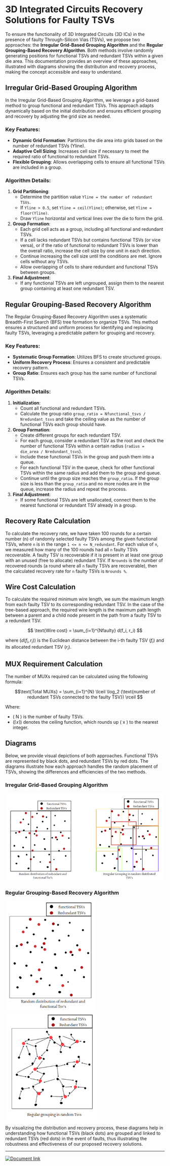# 3D Integrated Circuits Recovery Solutions for Faulty TSVs

To ensure the functionality of 3D Integrated Circuits (3D ICs) in the presence of faulty Through-Silicon Vias (TSVs), we propose two approaches: the **Irregular Grid-Based Grouping Algorithm** and the **Regular Grouping-Based Recovery Algorithm**. Both methods involve randomly generating positions for functional TSVs and redundant TSVs within a given die area. This documentation provides an overview of these approaches, illustrated with diagrams showing the distribution and recovery process, making the concept accessible and easy to understand.

## Irregular Grid-Based Grouping Algorithm

In the Irregular Grid-Based Grouping Algorithm, we leverage a grid-based method to group functional and redundant TSVs. This approach adapts dynamically based on the initial distribution and ensures efficient grouping and recovery by adjusting the grid size as needed.

### Key Features:
- **Dynamic Grid Formation**: Partitions the die area into grids based on the number of redundant TSVs (Yline).
- **Adaptive Cell Sizing**: Increases cell size if necessary to meet the required ratio of functional to redundant TSVs.
- **Flexible Grouping**: Allows overlapping cells to ensure all functional TSVs are included in a group.

### Algorithm Details:
1. **Grid Partitioning**: 
   - Determine the partition value `Yline = the number of redundant TSVs`.
   - If `Yline > 0.5`, set `Yline = ceil(Yline)`; otherwise, set `Yline = floor(Yline)`.
   - Draw `Yline` horizontal and vertical lines over the die to form the grid.
2. **Group Formation**:
   - Each grid cell acts as a group, including all functional and redundant TSVs.
   - If a cell lacks redundant TSVs but contains functional TSVs (or vice versa), or if the ratio of functional to redundant TSVs is lower than the overall ratio, increase the cell size by one unit in each direction.
   - Continue increasing the cell size until the conditions are met. Ignore cells without any TSVs.
   - Allow overlapping of cells to share redundant and functional TSVs between groups.
3. **Final Adjustment**:
   - If any functional TSVs are left ungrouped, assign them to the nearest group containing at least one redundant TSV.

## Regular Grouping-Based Recovery Algorithm

The Regular Grouping-Based Recovery Algorithm uses a systematic Breadth-First Search (BFS) tree formation to organize TSVs. This method ensures a structured and uniform process for identifying and replacing faulty TSVs, leveraging a predictable pattern for grouping and recovery.

### Key Features:
- **Systematic Group Formation**: Utilizes BFS to create structured groups.
- **Uniform Recovery Process**: Ensures a consistent and predictable recovery pattern.
- **Group Ratio**: Ensures each group has the same number of functional TSVs.

### Algorithm Details:
1. **Initialization**: 
   - Count all functional and redundant TSVs.
   - Calculate the group ratio `group_ratio = Nfunctional_tsvs / Nredundant_tsvs` and take the ceiling value as the number of functional TSVs each group should have.
2. **Group Formation**:
   - Create different groups for each redundant TSV.
   - For each group, consider a redundant TSV as the root and check the number of functional TSVs within a certain radius (`radius = die_area / Nredundant_tsvs`).
   - Include these functional TSVs in the group and push them into a queue.
   - For each functional TSV in the queue, check for other functional TSVs within the same radius and add them to the group and queue.
   - Continue until the group size reaches the `group_ratio`. If the group size is less than the `group_ratio` and no more nodes are in the queue, increase the radius and repeat the process.
3. **Final Adjustment**:
   - If some functional TSVs are left unallocated, connect them to the nearest functional or redundant TSV already in a group.

## Recovery Rate Calculation

To calculate the recovery rate, we have taken 100 rounds for a certain number (n) of randomly selected faulty TSVs among the given functional TSVs, where `n` is in the range `1 <= n <= N_redundant`. For each value of `n`, we measured how many of the 100 rounds had all `n` faulty TSVs recoverable. A faulty TSV is recoverable if it is present in at least one group with an unused (free to allocate) redundant TSV. If `Nrounds` is the number of recovered rounds (a round where all `n` faulty TSVs are recoverable), then the calculated recovery rate for `n` faulty TSVs is `Nrounds %`.

## Wire Cost Calculation

To calculate the required minimum wire length, we sum the maximum length from each faulty TSV to its corresponding redundant TSV. In the case of the tree-based approach, the required wire length is the maximum path length between a parent and a child node present in the path from a faulty TSV to a redundant TSV.

$$ \text{Wire cost} = \sum_{i=1}^{Nfaulty} d(f_i, r_i) $$

where $( d(f_i, r_i) )$ is the Euclidean distance between the i-th faulty TSV $(f_i)$ and its allocated redundant TSV $(r_i)$.

## MUX Requirement Calculation

The number of MUXs required can be calculated using the following formula:

$$\text{Total MUXs} = \sum_{i=1}^{N} \lceil \log_2 (\text{number of redundant TSVs connected to the faulty TSV}) \rceil $$

Where:
- \( N \) is the number of faulty TSVs.
- $( \lceil x \rceil )$ denotes the ceiling function, which rounds up \( x \) to the nearest integer.

## Diagrams

Below, we provide visual depictions of both approaches. Functional TSVs are represented by black dots, and redundant TSVs by red dots. The diagrams illustrate how each approach handles the random placement of TSVs, showing the differences and efficiencies of the two methods.

### Irregular Grid-Based Grouping Algorithm
![Irregular Grouping-Based Recovery Algorithm](https://github.com/codevishal32/Algorithm-for-recovery-of-interconnected-3D-ICs/blob/main/Image/regular.png)

### Regular Grouping-Based Recovery Algorithm
![Regular Grid-Based Grouping Algorithm](https://github.com/codevishal32/Algorithm-for-recovery-of-interconnected-3D-ICs/blob/main/Image/TSV%20Allocation.png) ![Regular Grid-Based Grouping Algorithm](https://github.com/codevishal32/Algorithm-for-recovery-of-interconnected-3D-ICs/blob/main/Image/irregular.png)

By visualizing the distribution and recovery process, these diagrams help in understanding how functional TSVs (black dots) are grouped and linked to redundant TSVs (red dots) in the event of faults, thus illustrating the robustness and effectiveness of our proposed recovery solutions.

---
[![Document link](https://image.flaticon.com/icons/png/512/337/337946.png)]( https://drive.google.com/file/d/1BJEa-_sTPriYeoWampnLwcxCNFb75EIe/view?usp=sharing)

